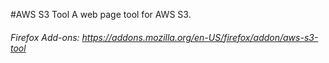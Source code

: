 #AWS S3 Tool
A web page tool for AWS S3. 
###### Firefox Add-ons: <https://addons.mozilla.org/en-US/firefox/addon/aws-s3-tool>